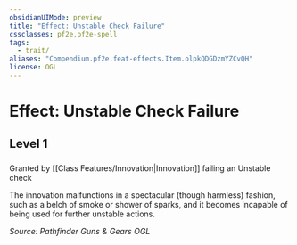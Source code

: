 ```yaml
---
obsidianUIMode: preview
title: "Effect: Unstable Check Failure"
cssclasses: pf2e,pf2e-spell
tags:
  - trait/
aliases: "Compendium.pf2e.feat-effects.Item.olpkQDGDzmYZCvQH"
license: OGL
---
```

# Effect: Unstable Check Failure
## Level 1
### 






Granted by [[Class Features/Innovation|Innovation]] failing an Unstable check

The innovation malfunctions in a spectacular (though harmless) fashion, such as a belch of smoke or shower of sparks, and it becomes incapable of being used for further unstable actions.

*Source: Pathfinder Guns & Gears*
*OGL*